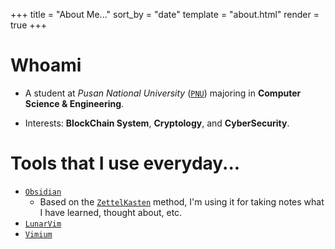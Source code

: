 +++
title = "About Me..."
sort_by = "date"
template = "about.html"
render = true
+++

# Whoami
- A student at *Pusan National University* ([`PNU`](https://cse.pusan.ac.kr/cseEng/index.do)) majoring in **Computer Science & Engineering**.

- Interests: **BlockChain System**, **Cryptology**, and **CyberSecurity**.

# Tools that I use everyday...
- [`Obsidian`](https://obsidian.md/)
  - Based on the [`ZettelKasten`](https://zettelkasten.de/posts/overview/) method, I'm using it for taking notes what I have learned, thought about, etc.
- [`LunarVim`](https://www.lunarvim.org/)
- [`Vimium`](https://github.com/philc/vimium)
